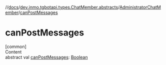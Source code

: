 //[docs](../../../index.md)/[dev.inmo.tgbotapi.types.ChatMember.abstracts](../index.md)/[AdministratorChatMember](index.md)/[canPostMessages](can-post-messages.md)



# canPostMessages  
[common]  
Content  
abstract val [canPostMessages](can-post-messages.md): [Boolean](https://kotlinlang.org/api/latest/jvm/stdlib/kotlin/-boolean/index.html)  



